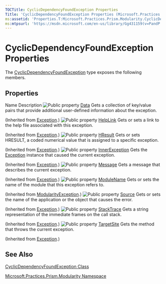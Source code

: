 ```yaml
---
TOCTitle: CyclicDependencyFoundException Properties
Title: 'CyclicDependencyFoundException Properties (Microsoft.Practices.Prism.Modularity)'
ms:assetid: 'Properties.T:Microsoft.Practices.Prism.Modularity.CyclicDependencyFoundException'
ms:mtpsurl: 'https://msdn.microsoft.com/en-us/library/Gg431159(v=PandP.50)'
---
```


# CyclicDependencyFoundException Properties

The [CyclicDependencyFoundException](https://msdn.microsoft.com/en-us/library/microsoft.practices.prism.modularity.cyclicdependencyfoundexception(v=pandp.50)) type exposes the following members.

## Properties

Name
Description
![](https://msdn.microsoft.com/en-us/Gg431159.pubproperty(en-us,PandP.50).gif "Public property")
[Data](http://msdn.microsoft.com/en-us/library/2wyfbc48)
Gets a collection of key/value pairs that provide additional user-defined information about the exception.

(Inherited from [Exception](http://msdn.microsoft.com/en-us/library/c18k6c59).)
![](https://msdn.microsoft.com/en-us/Gg431159.pubproperty(en-us,PandP.50).gif "Public property")
[HelpLink](http://msdn.microsoft.com/en-us/library/71tawy4s)
Gets or sets a link to the help file associated with this exception.

(Inherited from [Exception](http://msdn.microsoft.com/en-us/library/c18k6c59).)
![](https://msdn.microsoft.com/en-us/Gg431159.pubproperty(en-us,PandP.50).gif "Public property")
[HResult](http://msdn.microsoft.com/en-us/library/sh5cw61c)
Gets or sets HRESULT, a coded numerical value that is assigned to a specific exception.

(Inherited from [Exception](http://msdn.microsoft.com/en-us/library/c18k6c59).)
![](https://msdn.microsoft.com/en-us/Gg431159.pubproperty(en-us,PandP.50).gif "Public property")
[InnerException](http://msdn.microsoft.com/en-us/library/902sca80)
Gets the [Exception](http://msdn.microsoft.com/en-us/library/c18k6c59) instance that caused the current exception.

(Inherited from [Exception](http://msdn.microsoft.com/en-us/library/c18k6c59).)
![](https://msdn.microsoft.com/en-us/Gg431159.pubproperty(en-us,PandP.50).gif "Public property")
[Message](http://msdn.microsoft.com/en-us/library/9btwf6wk)
Gets a message that describes the current exception.

(Inherited from [Exception](http://msdn.microsoft.com/en-us/library/c18k6c59).)
![](https://msdn.microsoft.com/en-us/Gg431159.pubproperty(en-us,PandP.50).gif "Public property")
[ModuleName](https://msdn.microsoft.com/en-us/library/microsoft.practices.prism.modularity.modularityexception.modulename(v=pandp.50))
Gets or sets the name of the module that this exception refers to.

(Inherited from [ModularityException](https://msdn.microsoft.com/en-us/library/microsoft.practices.prism.modularity.modularityexception(v=pandp.50)).)
![](https://msdn.microsoft.com/en-us/Gg431159.pubproperty(en-us,PandP.50).gif "Public property")
[Source](http://msdn.microsoft.com/en-us/library/85weac5w)
Gets or sets the name of the application or the object that causes the error.

(Inherited from [Exception](http://msdn.microsoft.com/en-us/library/c18k6c59).)
![](https://msdn.microsoft.com/en-us/Gg431159.pubproperty(en-us,PandP.50).gif "Public property")
[StackTrace](http://msdn.microsoft.com/en-us/library/dxzhy005)
Gets a string representation of the immediate frames on the call stack.

(Inherited from [Exception](http://msdn.microsoft.com/en-us/library/c18k6c59).)
![](https://msdn.microsoft.com/en-us/Gg431159.pubproperty(en-us,PandP.50).gif "Public property")
[TargetSite](http://msdn.microsoft.com/en-us/library/2wchw354)
Gets the method that throws the current exception.

(Inherited from [Exception](http://msdn.microsoft.com/en-us/library/c18k6c59).)

## See Also

[CyclicDependencyFoundException Class](https://msdn.microsoft.com/en-us/library/microsoft.practices.prism.modularity.cyclicdependencyfoundexception(v=pandp.50))

[Microsoft.Practices.Prism.Modularity Namespace](https://msdn.microsoft.com/en-us/library/microsoft.practices.prism.modularity(v=pandp.50))
